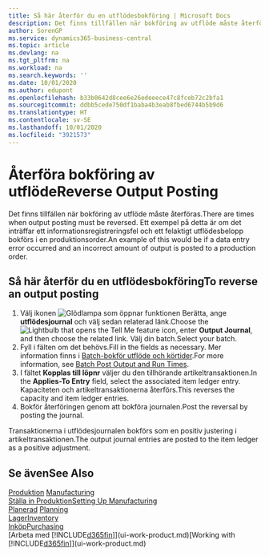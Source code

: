 ```yaml
---
title: Så här återför du en utflödesbokföring | Microsoft Docs
description: Det finns tillfällen när bokföring av utflöde måste återföras. Ett exempel på detta är om det inträffar ett informationsregistreringsfel och ett felaktigt utflödesbelopp bokförs i en produktionsorder.
author: SorenGP
ms.service: dynamics365-business-central
ms.topic: article
ms.devlang: na
ms.tgt_pltfrm: na
ms.workload: na
ms.search.keywords: ''
ms.date: 10/01/2020
ms.author: edupont
ms.openlocfilehash: b33b0642d8cee6e26edeeece47c8fceb72c2bfa1
ms.sourcegitcommit: ddbb5cede750df1baba4b3eab8fbed6744b5b9d6
ms.translationtype: HT
ms.contentlocale: sv-SE
ms.lasthandoff: 10/01/2020
ms.locfileid: "3921573"
---
```

# <a name="reverse-output-posting"></a><span data-ttu-id="99ff5-104">Återföra bokföring av utflöde</span><span class="sxs-lookup"><span data-stu-id="99ff5-104">Reverse Output Posting</span></span>
<span data-ttu-id="99ff5-105">Det finns tillfällen när bokföring av utflöde måste återföras.</span><span class="sxs-lookup"><span data-stu-id="99ff5-105">There are times when output posting must be reversed.</span></span> <span data-ttu-id="99ff5-106">Ett exempel på detta är om det inträffar ett informationsregistreringsfel och ett felaktigt utflödesbelopp bokförs i en produktionsorder.</span><span class="sxs-lookup"><span data-stu-id="99ff5-106">An example of this would be if a data entry error occurred and an incorrect amount of output is posted to a production order.</span></span>  

## <a name="to-reverse-an-output-posting"></a><span data-ttu-id="99ff5-107">Så här återför du en utflödesbokföring</span><span class="sxs-lookup"><span data-stu-id="99ff5-107">To reverse an output posting</span></span>  
1.  <span data-ttu-id="99ff5-108">Välj ikonen ![Glödlampa som öppnar funktionen Berätta](media/ui-search/search_small.png "Berätta vad du vill göra"), ange **utflödesjournal** och välj sedan relaterad länk.</span><span class="sxs-lookup"><span data-stu-id="99ff5-108">Choose the ![Lightbulb that opens the Tell Me feature](media/ui-search/search_small.png "Tell me what you want to do") icon, enter **Output Journal**, and then choose the related link.</span></span> <span data-ttu-id="99ff5-109">Välj din batch.</span><span class="sxs-lookup"><span data-stu-id="99ff5-109">Select your batch.</span></span>  
2. <span data-ttu-id="99ff5-110">Fyll i fälten om det behövs.</span><span class="sxs-lookup"><span data-stu-id="99ff5-110">Fill in the fields as necessary.</span></span> <span data-ttu-id="99ff5-111">Mer information finns i [Batch-bokför utflöde och körtider](production-how-to-post-output-quantity.md).</span><span class="sxs-lookup"><span data-stu-id="99ff5-111">For more information, see [Batch Post Output and Run Times](production-how-to-post-output-quantity.md).</span></span>
3.  <span data-ttu-id="99ff5-112">I fältet **Kopplas till löpnr** väljer du den tillhörande artikeltransaktionen.</span><span class="sxs-lookup"><span data-stu-id="99ff5-112">In the **Applies-To Entry** field, select the associated item ledger entry.</span></span> <span data-ttu-id="99ff5-113">Kapaciteten och artikeltransaktionerna återförs.</span><span class="sxs-lookup"><span data-stu-id="99ff5-113">This reverses the capacity and item ledger entries.</span></span>  
4. <span data-ttu-id="99ff5-114">Bokför återföringen genom att bokföra journalen.</span><span class="sxs-lookup"><span data-stu-id="99ff5-114">Post the reversal by posting the journal.</span></span>  

<span data-ttu-id="99ff5-115">Transaktionerna i utflödesjournalen bokförs som en positiv justering i artikeltransaktionen.</span><span class="sxs-lookup"><span data-stu-id="99ff5-115">The output journal entries are posted to the item ledger as a positive adjustment.</span></span>  

## <a name="see-also"></a><span data-ttu-id="99ff5-116">Se även</span><span class="sxs-lookup"><span data-stu-id="99ff5-116">See Also</span></span>  
 <span data-ttu-id="99ff5-117">[Produktion](production-manage-manufacturing.md)  </span><span class="sxs-lookup"><span data-stu-id="99ff5-117">[Manufacturing](production-manage-manufacturing.md)  </span></span>  
 [<span data-ttu-id="99ff5-118">Ställa in Produktion</span><span class="sxs-lookup"><span data-stu-id="99ff5-118">Setting Up Manufacturing</span></span>](production-configure-production-processes.md)  
 <span data-ttu-id="99ff5-119">[Planerad](production-planning.md)    </span><span class="sxs-lookup"><span data-stu-id="99ff5-119">[Planning](production-planning.md)    </span></span>  
 [<span data-ttu-id="99ff5-120">Lager</span><span class="sxs-lookup"><span data-stu-id="99ff5-120">Inventory</span></span>](inventory-manage-inventory.md)  
 [<span data-ttu-id="99ff5-121">Inköp</span><span class="sxs-lookup"><span data-stu-id="99ff5-121">Purchasing</span></span>](purchasing-manage-purchasing.md)  
 <span data-ttu-id="99ff5-122">[Arbeta med [!INCLUDE[d365fin](includes/d365fin_md.md)]](ui-work-product.md)</span><span class="sxs-lookup"><span data-stu-id="99ff5-122">[Working with [!INCLUDE[d365fin](includes/d365fin_md.md)]](ui-work-product.md)</span></span>  
